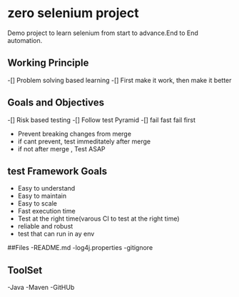 # zero selenium project

Demo project to learn selenium from start to advance.End to End automation.

## Working Principle

-[] Problem solving based learning
-[] First make it work, then make it better

## Goals and Objectives

-[] Risk based testing
-[] Follow test Pyramid
-[]  fail fast fail first

- Prevent breaking changes from merge
- if cant prevent, test immeditately after merge
- if not after merge , Test ASAP

## test Framework Goals

- Easy to understand
- Easy to maintain
- Easy to scale
- Fast execution time
- Test at the right time(varous CI to test at the right time)
- reliable and robust
- test that can run in ay env

##Files
-README.md
-log4j.properties
-gitignore

## ToolSet

-Java
-Maven
-GitHUb
